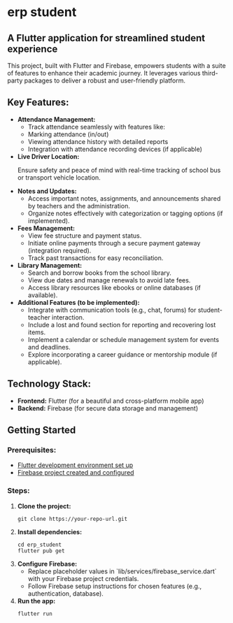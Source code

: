 <h1>erp student</h1>
  <h2>A Flutter application for streamlined student experience</h2>
  <p>This project, built with Flutter and Firebase, empowers students with a suite of features to enhance their academic journey. It leverages various third-party packages to deliver a robust and user-friendly platform.</p>

  <h2>Key Features:</h2>
  <ul>
    <li>
      <strong>Attendance Management:</strong>
      <ul>
        <li>Track attendance seamlessly with features like:</li>
          <li>Marking attendance (in/out)</li>
          <li>Viewing attendance history with detailed reports</li>
          <li>Integration with attendance recording devices (if applicable)</li>
      </ul>
    </li>
    <li>
      <strong>Live Driver Location:</strong>
      <p>Ensure safety and peace of mind with real-time tracking of school bus or transport vehicle location.</p>
    </li>
    <li>
      <strong>Notes and Updates:</strong>
      <ul>
        <li>Access important notes, assignments, and announcements shared by teachers and the administration.</li>
        <li>Organize notes effectively with categorization or tagging options (if implemented).</li>
      </ul>
    </li>
    <li>
      <strong>Fees Management:</strong>
      <ul>
        <li>View fee structure and payment status.</li>
        <li>Initiate online payments through a secure payment gateway (integration required).</li>
        <li>Track past transactions for easy reconciliation.</li>
      </ul>
    </li>
    <li>
      <strong>Library Management:</strong>
      <ul>
        <li>Search and borrow books from the school library.</li>
        <li>View due dates and manage renewals to avoid late fees.</li>
        <li>Access library resources like ebooks or online databases (if available).</li>
      </ul>
    </li>
    <li>
      <strong>Additional Features (to be implemented):</strong>
      <ul>
        <li>Integrate with communication tools (e.g., chat, forums) for student-teacher interaction.</li>
        <li>Include a lost and found section for reporting and recovering lost items.</li>
        <li>Implement a calendar or schedule management system for events and deadlines.</li>
        <li>Explore incorporating a career guidance or mentorship module (if applicable).</li>
      </ul>
    </li>
  </ul>

  <h2>Technology Stack:</h2>
  <ul>
    <li><strong>Frontend:</strong> Flutter (for a beautiful and cross-platform mobile app)</li>
    <li><strong>Backend:</strong> Firebase (for secure data storage and management)</li>
</ul>
<h2>Getting Started</h2>
  <h3>Prerequisites:</h3>
  <ul>
    <li><a href="https://docs.flutter.dev/get-started/install">Flutter development environment set up</a></li>
    <li><a href="https://firebase.google.com/">Firebase project created and configured</a></li>
  </ul>

  <h3>Steps:</h3>
  <ol>
    <li><strong>Clone the project:</strong>
      <pre><code>git clone https://your-repo-url.git</code></pre>
    </li>
    <li><strong>Install dependencies:</strong>
      <pre><code>cd erp_student&#x20;
flutter pub get</code></pre>
    </li>
    <li><strong>Configure Firebase:</strong>
      <ul>
        <li>Replace placeholder values in `lib/services/firebase_service.dart` with your Firebase project credentials.</li>
        <li>Follow Firebase setup instructions for chosen features (e.g., authentication, database).</li>
      </ul>
    </li>
    <li><strong>Run the app:</strong>
      <pre><code>flutter run</code></pre>
    </li>
  </ol>
